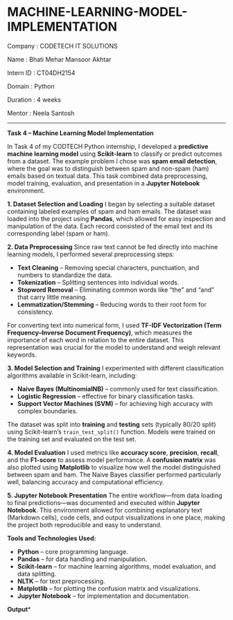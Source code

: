 # MACHINE-LEARNING-MODEL-IMPLEMENTATION

Company : CODETECH IT SOLUTIONS

Name : Bhati Mehar Mansoor Akhtar

Intern ID : CT04DH2154

Domain : Python

Duration : 4 weeks

Mentor : Neela Santosh

***************************************************************


**Task 4 – Machine Learning Model Implementation**

In Task 4 of my CODTECH Python internship, I developed a **predictive machine learning model** using **Scikit-learn** to classify or predict outcomes from a dataset. The example problem I chose was **spam email detection**, where the goal was to distinguish between spam and non-spam (ham) emails based on textual data. This task combined data preprocessing, model training, evaluation, and presentation in a **Jupyter Notebook** environment.

**1. Dataset Selection and Loading**
I began by selecting a suitable dataset containing labeled examples of spam and ham emails. The dataset was loaded into the project using **Pandas**, which allowed for easy inspection and manipulation of the data. Each record consisted of the email text and its corresponding label (spam or ham).

**2. Data Preprocessing**
Since raw text cannot be fed directly into machine learning models, I performed several preprocessing steps:

* **Text Cleaning** – Removing special characters, punctuation, and numbers to standardize the data.
* **Tokenization** – Splitting sentences into individual words.
* **Stopword Removal** – Eliminating common words like “the” and “and” that carry little meaning.
* **Lemmatization/Stemming** – Reducing words to their root form for consistency.

For converting text into numerical form, I used **TF-IDF Vectorization (Term Frequency–Inverse Document Frequency)**, which measures the importance of each word in relation to the entire dataset. This representation was crucial for the model to understand and weigh relevant keywords.

**3. Model Selection and Training**
I experimented with different classification algorithms available in Scikit-learn, including:

* **Naive Bayes (MultinomialNB)** – commonly used for text classification.
* **Logistic Regression** – effective for binary classification tasks.
* **Support Vector Machines (SVM)** – for achieving high accuracy with complex boundaries.

The dataset was split into **training** and **testing** sets (typically 80/20 split) using Scikit-learn’s `train_test_split()` function. Models were trained on the training set and evaluated on the test set.

**4. Model Evaluation**
I used metrics like **accuracy score**, **precision**, **recall**, and the **F1-score** to assess model performance. A **confusion matrix** was also plotted using **Matplotlib** to visualize how well the model distinguished between spam and ham. The Naive Bayes classifier performed particularly well, balancing accuracy and computational efficiency.

**5. Jupyter Notebook Presentation**
The entire workflow—from data loading to final predictions—was documented and executed within **Jupyter Notebook**. This environment allowed for combining explanatory text (Markdown cells), code cells, and output visualizations in one place, making the project both reproducible and easy to understand.

**Tools and Technologies Used:**

* **Python** – core programming language.
* **Pandas** – for data handling and manipulation.
* **Scikit-learn** – for machine learning algorithms, model evaluation, and data splitting.
* **NLTK** – for text preprocessing.
* **Matplotlib** – for plotting the confusion matrix and visualizations.
* **Jupyter Notebook** – for implementation and documentation.

******Output*******

